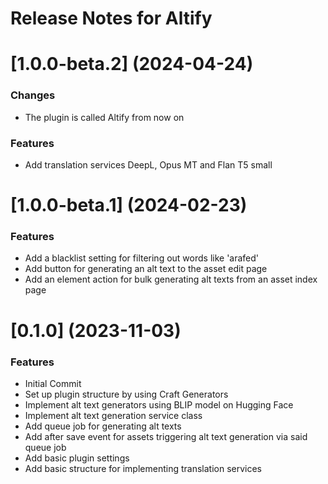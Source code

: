 # Release Notes for Altify

# [1.0.0-beta.2] (2024-04-24)

### Changes

* The plugin is called Altify from now on

### Features

* Add translation services DeepL, Opus MT and Flan T5 small

# [1.0.0-beta.1] (2024-02-23)

### Features

* Add a blacklist setting for filtering out words like 'arafed'
* Add button for generating an alt text to the asset edit page
* Add an element action for bulk generating alt texts from an asset index page

# [0.1.0] (2023-11-03)

### Features

* Initial Commit
* Set up plugin structure by using Craft Generators
* Implement alt text generators using BLIP model on Hugging Face
* Implement alt text generation service class
* Add queue job for generating alt texts
* Add after save event for assets triggering alt text generation via said queue job
* Add basic plugin settings
* Add basic structure for implementing translation services
